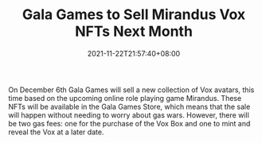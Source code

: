 ﻿---
title: "Gala Games to Sell Mirandus Vox NFTs Next Month"
date: 2021-11-22T21:57:40+08:00
lastmod: 2021-11-22T16:45:40+08:00
draft: false
authors: ["Astrid"]
description: "On December 6th Gala Games will sell a new collection of Vox avatars, this time based on the upcoming online role playing game Mirandus. These NFTs will be available in the Gala Games Store, which means that the sale will happen without needing to worry about gas wars. However, there will be two gas fees: one for the purchase of the Vox Box and one to mint and reveal the Vox at a later date."
featuredImage: "gala-games-to-sell-mirandus-vox-nfts-next-month.png"
tags: ["Racing Games","Play to Earn"]
categories: ["news"]
news: ["Racing Games"]
weight: 
lightgallery: true
pinned: false
recommend: false
recommend1: false
---

On December 6th Gala Games will sell a new collection of Vox avatars, this time based on the upcoming online role playing game Mirandus. These NFTs will be available in the Gala Games Store, which means that the sale will happen without needing to worry about gas wars. However, there will be two gas fees: one for the purchase of the Vox Box and one to mint and reveal the Vox at a later date.

<!--more-->

